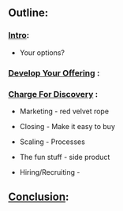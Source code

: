 

## Outline:
### [Intro](intro.md):

- Your options?

### [Develop Your Offering](developYourOffering.md) :


### [Charge For Discovery](chargeForDiscovery.md) :


- Marketing - red velvet rope
- Closing - Make it easy to buy

- Scaling - Processes


- The fun stuff - side product
- Hiring/Recruiting -






## [Conclusion](conclusion.md):